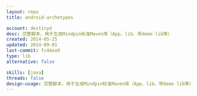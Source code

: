 ```yaml
---
layout: repo
title: android-archetypes

account: destinyd
desc: 完整脚本，用于生成Mindpin标准Maven库（App、lib、带demo lib等）
created: 2014-05-25
updated: 2014-09-01
last-commit: fc44ea9
type: lib
alternative: false

skills: [java]
threads: false
design-usage: 完整脚本，用于生成Mindpin标准Maven库（App、lib、带demo lib等）
---
```

